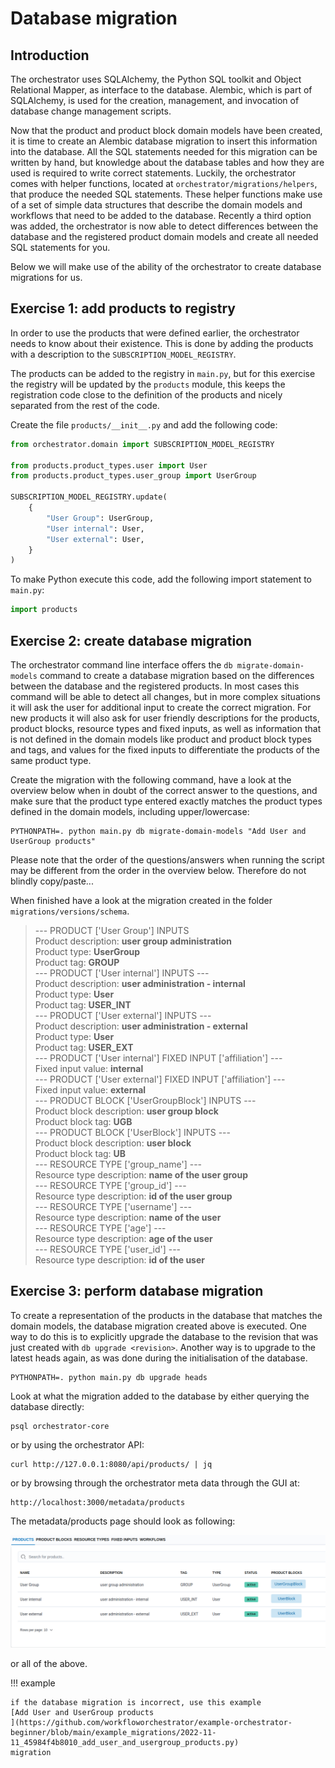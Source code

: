 # Database migration

## Introduction

The orchestrator uses SQLAlchemy, the Python SQL toolkit and Object Relational
Mapper, as interface to the database. Alembic, which is part of SQLAlchemy, is
used for the creation, management, and invocation of database change management
scripts.  

Now that the product and product block domain models have been created, it is
time to create an Alembic database migration to insert this information into
the database. All the SQL statements needed for this migration can be written
by hand, but knowledge about the database tables and how they are used is
required to write correct statements. Luckily, the orchestrator comes with
helper functions, located at `orchestrator/migrations/helpers`, that produce
the needed SQL statements.  These helper functions make use of a set of simple
data structures that describe the domain models and workflows that need to be
added to the database. Recently a third option was added, the orchestrator is
now able to detect differences between the database and the registered product
domain models and create all needed SQL statements for you.

Below we will make use of the ability of the orchestrator to create database
migrations for us.

## Exercise 1: add products to registry

In order to use the products that were defined earlier, the orchestrator needs
to know about their existence. This is done by adding the products with a
description to the `SUBSCRIPTION_MODEL_REGISTRY`.

The products can be added to the registry in `main.py`, but for this exercise
the registry will be updated by the `products` module, this keeps the
registration code close to the definition of the products and nicely separated
from the rest of the code.

Create the file `products/__init__.py` and add the following code:

```python
from orchestrator.domain import SUBSCRIPTION_MODEL_REGISTRY

from products.product_types.user import User
from products.product_types.user_group import UserGroup

SUBSCRIPTION_MODEL_REGISTRY.update(
    {
        "User Group": UserGroup,
        "User internal": User,
        "User external": User,
    }
)
```

To make Python execute this code, add the following import statement to
`main.py`:

```python
import products
```

## Exercise 2: create database migration

The orchestrator command line interface offers the `db migrate-domain-models`
command to create a database migration based on the differences between the
database and the registered products. In most cases this command will be able
to detect all changes, but in more complex situations it will ask the user for
additional input to create the correct migration. For new products it will also
ask for user friendly descriptions for the products, product blocks, resource
types and fixed inputs, as well as information that is not defined in the
domain models like product and product block types and tags, and values for the
fixed inputs to differentiate the products of the same product type.

Create the migration with the following command, have a look at the overview
below when in doubt of the correct answer to the questions, and make sure that
the product type entered exactly matches the product types defined in the
domain models, including upper/lowercase: 

```shell
PYTHONPATH=. python main.py db migrate-domain-models "Add User and UserGroup products"
```

Please note that the order of the questions/answers when running the script may be different from the order in the overview below. Therefore do not blindly copy/paste...

When finished have a look at the migration created in the folder
`migrations/versions/schema`.

> --- PRODUCT ['User Group'] INPUTS   
Product description: **user group administration**  
Product type: **UserGroup**  
Product tag: **GROUP**  
--- PRODUCT ['User internal'] INPUTS ---  
Product description: **user administration - internal**  
Product type: **User**  
Product tag: **USER_INT**  
--- PRODUCT ['User external'] INPUTS ---  
Product description: **user administration - external**  
Product type: **User**  
Product tag: **USER_EXT**  
--- PRODUCT ['User internal'] FIXED INPUT ['affiliation'] ---  
Fixed input value: **internal**  
--- PRODUCT ['User external'] FIXED INPUT ['affiliation'] ---  
Fixed input value: **external**  
--- PRODUCT BLOCK ['UserGroupBlock'] INPUTS ---  
Product block description: **user group block**  
Product block tag: **UGB**  
--- PRODUCT BLOCK ['UserBlock'] INPUTS ---  
Product block description: **user block**  
Product block tag: **UB**  
--- RESOURCE TYPE ['group_name'] ---  
Resource type description: **name of the user group**  
--- RESOURCE TYPE ['group_id'] ---  
Resource type description: **id of the user group**  
--- RESOURCE TYPE ['username'] ---  
Resource type description: **name of the user**  
--- RESOURCE TYPE ['age'] ---  
Resource type description: **age of the user**  
--- RESOURCE TYPE ['user_id'] ---  
Resource type description: **id of the user**  

## Exercise 3: perform database migration

To create a representation of the products in the database that matches the
domain models, the database migration created above is executed. One way to do
this is to explicitly upgrade the database to the revision that was just
created  with `db upgrade <revision>`. Another way is to upgrade to the latest
heads again, as was done during the initialisation of the database.

```shell
PYTHONPATH=. python main.py db upgrade heads
```

Look at what the migration added to the database by either querying the
database directly:

```shell
psql orchestrator-core
```

or by using the orchestrator API:

```shell
curl http://127.0.0.1:8080/api/products/ | jq
```

or by browsing through the orchestrator meta data through the GUI at:

```shell
http://localhost:3000/metadata/products
```

The metadata/products page should look as following:

![Metadata products page](../images/metadata_products.png "Metadata products page")


or all of the above.

!!! example

    if the database migration is incorrect, use this example 
    [Add User and UserGroup products
    ](https://github.com/workfloworchestrator/example-orchestrator-beginner/blob/main/example_migrations/2022-11-11_45984f4b8010_add_user_and_usergroup_products.py)
    migration
